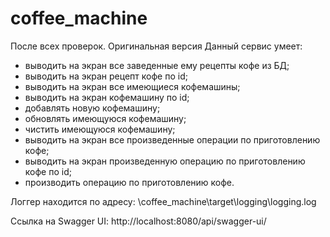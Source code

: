 # coffee_machine
После всех проверок. Оригинальная версия
Данный сервис умеет:
- выводить на экран все заведенные ему рецепты кофе из БД;
- выводить на экран рецепт кофе по id;
- выводить на экран все имеющиеся кофемашины;
- выводить на экран кофемашину по id;
- добавлять новую кофемашину;
- обновлять имеющуюся кофемашину;
- чистить имеющуюся кофемашину;
- выводить на экран все произведенные операции по приготовлению кофе;
- выводить на экран произведенную операцию по приготовлению кофе по id;
- производить операцию по приготовлению кофе.

Логгер находится по адресу: \coffee_machine\target\logging\logging.log


Ссылка на Swagger UI: http://localhost:8080/api/swagger-ui/
